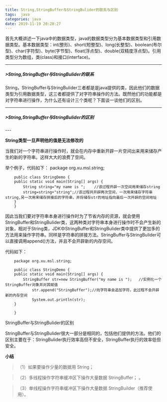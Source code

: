 ```yaml
---
title: String,StringBuffer与StringBulider的联系与区别
tags:  java
categories: java
date: 2019-11-19 20:28:27
---
```

首先大概讲述一下java中的数据类型，java的数据类型分为基本数据类型和引用数据类型。基本数据类型：int(整形)、short(短整型)、long(长整型)、boolean(布尔型)、char(字符型)、byte(字节型)、float(浮点型)、double(双精度浮点型)。引用类型分为数组，类(class)和接口(interface)。

---

<h5>>String,StringBuffer与StringBulider的联系</h5>
String，StringBuffer与StringBulider三者都是是java提供的类，因此他们的数据类型为引用数据类型，这三者都提供了对字符串操作的方法。既然他们的功能都是对字符串进行操作，为什么还有设计三个类呢？下面谈一谈他们的区别。

---

<h5>>String,StringBuffer与StringBulider的区别</h5>
---


**String类型一旦声明他的值是无法修改的**

当我们对一个字符串进行操作时，就会在内存中重新开辟一片空间出来用来储存产生的新的字符串。这样大大的浪费了空间。

举个例子，代码如下：
        package org.xu.msl.string;

        public class StringDemo {
        public static void main(String[] args) {
            String string="my name is ";	//该过程开辟一次空间用来储存string
            string=string+"string";//该过程共开辟两次空间，一次用来储存字符串string,另一次用来储存拼接后的字符串，并将储存str的地址指向最后一次开辟的空间地址
        }
        }

因此当我们要对字符串本身进行操作时为了节省内存的资源，就会使用StringBuffer和StringBulider类，这两种类对字符串本身进行操作时不会产生新的对象，相对于String类，JDK中StringBuffer和StringBulider类中提供了更加多的方法用来操作字符串。同样是字符串的拼接方法。StringBuffer与StringBulider可以直接调用append()方法，并且不会开辟新的内存空间。

代码如下：

        package org.xu.msl.string;
    
        public class StringDemo {
        public static void main(String[] args) {
            StringBuffer str=new StringBuffer("my name is ");	//实例化一个StringBuffer对象并对其赋值
                str.append("StringBuffer");//向字符串会追加字符，此过程不会开辟新的内存空间
                System.out.println(str);
        }
    
        }

StringBuffer与StringBulider的区别

StringBuffer与StringBulider很大一部分是相同的，包括他们提供的方法。他们的区别主要在于：StringBulider执行效率高但不安全，StringBuffer执行的效率低但安全。

**小结**

>（1）如果要操作少量的数据用 String；

>（2）多线程操作字符串缓冲区下操作大量数据 StringBuffer； 。

>（3）单线程操作字符串缓冲区下操作大量数据 StringBuilder（推荐使用）。